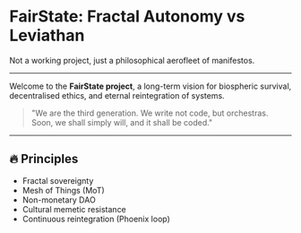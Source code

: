 # FairState: Fractal Autonomy vs Leviathan

Not a working project, just a philosophical aerofleet of manifestos.

---

Welcome to the **FairState project**, a long-term vision for biospheric survival, decentralised ethics, and eternal reintegration of systems.

> "We are the third generation. We write not code, but orchestras. Soon, we shall simply will, and it shall be coded."

---

## 🔥 Principles
- Fractal sovereignty
- Mesh of Things (MoT)
- Non-monetary DAO
- Cultural memetic resistance
- Continuous reintegration (Phoenix loop)
